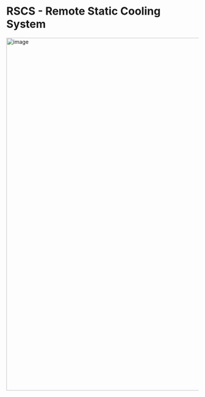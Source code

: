 # RSCS - Remote Static Cooling System
<img width="927" alt="image" src="https://user-images.githubusercontent.com/37383368/183088794-bd2bdccf-dba9-463c-a8fc-be76d0484c76.png">
